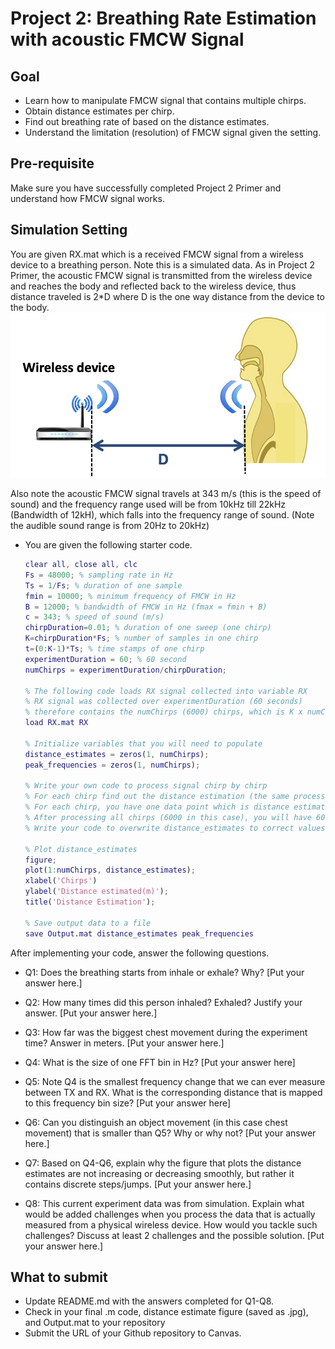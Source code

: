 # Project 2: Breathing Rate Estimation with acoustic FMCW Signal
## Goal
* Learn how to manipulate FMCW signal that contains multiple chirps.
* Obtain distance estimates per chirp.
* Find out breathing rate of based on the distance estimates.
* Understand the limitation (resolution) of FMCW signal given the setting.

## Pre-requisite
Make sure you have successfully completed Project 2 Primer and understand how FMCW signal works. 

## Simulation Setting
You are given RX.mat which is a received FMCW signal from a wireless device to a breathing person. Note this is a simulated data. As in Project 2 Primer, the acoustic FMCW signal is transmitted from the wireless device and reaches the body and reflected back to the wireless device, thus distance traveled is 2*D where D is the one way distance from the device to the body. 
	![image](./distance.png)

Also note the acoustic FMCW signal travels at 343 m/s (this is the speed of sound) and the frequency range used will be from 10kHz till 22kHz (Bandwidth of 12kH), which falls into the frequency range of sound. (Note the audible sound range is from 20Hz to 20kHz)

* You are given the following starter code.
	```MATLAB
	clear all, close all, clc
	Fs = 48000; % sampling rate in Hz
	Ts = 1/Fs; % duration of one sample
	fmin = 10000; % minimum frequency of FMCW in Hz
	B = 12000; % bandwidth of FMCW in Hz (fmax = fmin + B)
	c = 343; % speed of sound (m/s)
	chirpDuration=0.01; % duration of one sweep (one chirp) 
	K=chirpDuration*Fs; % number of samples in one chirp  
	t=(0:K-1)*Ts; % time stamps of one chirp
	experimentDuration = 60; % 60 second
	numChirps = experimentDuration/chirpDuration;

	% The following code loads RX signal collected into variable RX
	% RX signal was collected over experimentDuration (60 seconds)
	% therefore contains the numChirps (6000) chirps, which is K x numChirps samples 
	load RX.mat RX 
	
	% Initialize variables that you will need to populate
	distance_estimates = zeros(1, numChirps);
	peak_frequencies = zeros(1, numChirps); 

	% Write your own code to process signal chirp by chirp
	% For each chirp find out the distance estimation (the same process you did in Project2 Primer).
	% For each chirp, you have one data point which is distance estimation.
	% After processing all chirps (6000 in this case), you will have 6000 distance estimates.
	% Write your code to overwrite distance_estimates to correct values.  

	% Plot distance_estimates 
	figure;
	plot(1:numChirps, distance_estimates);
	xlabel('Chirps')
	ylabel('Distance estimated(m)');
	title('Distance Estimation');	 

	% Save output data to a file
	save Output.mat distance_estimates peak_frequencies
	```

After implementing your code, answer the following questions. 

* Q1: Does the breathing starts from inhale or exhale? Why? [Put your answer here.]

* Q2: How many times did this person inhaled? Exhaled? Justify your answer. [Put your answer here.]

* Q3: How far was the biggest chest movement during the experiment time? Answer in meters. [Put your answer here.] 

* Q4: What is the size of one FFT bin in Hz? [Put your answer here]

* Q5: Note Q4 is the smallest frequency change that we can ever measure between TX and RX. What is the corresponding distance that is mapped to this frequency bin size? [Put your answer here]

* Q6: Can you distinguish an object movement (in this case chest movement) that is smaller than Q5? Why or why not? [Put your answer here.]

* Q7: Based on Q4-Q6, explain why the figure that plots the distance estimates are not increasing or decreasing smoothly, but rather it contains discrete steps/jumps. [Put your answer here.]

* Q8: This current experiment data was from simulation. Explain what would be added challenges when you process the data that is actually measured from a physical wireless device. How would you tackle such challenges? Discuss at least 2 challenges and the possible solution. [Put your answer here.]

## What to submit
* Update README.md with the answers completed for Q1-Q8.
* Check in your final .m code, distance estimate figure (saved as .jpg), and Output.mat to your repository
* Submit the URL of your Github repository to Canvas. 